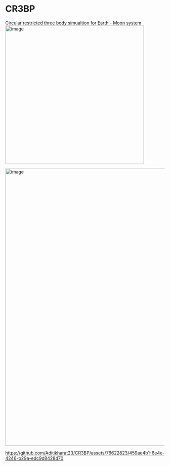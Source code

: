 # CR3BP

Circular restricted three body simualtion for Earth - Moon system
<img width="438" alt="image" src="https://github.com/Aditikharat23/CR3BP/assets/76622823/548884ac-c9be-4bdc-8088-feced2e07bf7">

<img width="877" alt="image" src="https://github.com/Aditikharat23/CR3BP/assets/76622823/9e0f4cd8-f374-4d41-b91c-1d9ba685fe7f">

https://github.com/Aditikharat23/CR3BP/assets/76622823/459ae4b1-6e4e-4246-b29a-edc9d8428d70

